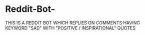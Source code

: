 # Reddit-Bot-
THIS IS A REDDIT BOT WHICH REPLIES ON COMMENTS HAVING KEYWORD "SAD" WITH "POSITIVE / INSPIRATIONAL" QUOTES

